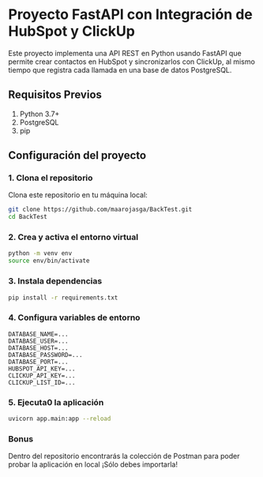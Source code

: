 # Proyecto FastAPI con Integración de HubSpot y ClickUp

Este proyecto implementa una API REST en Python usando FastAPI que permite crear contactos en HubSpot y sincronizarlos con ClickUp, al mismo tiempo que registra cada llamada en una base de datos PostgreSQL.

## Requisitos Previos

1. Python 3.7+
2. PostgreSQL
3. pip

## Configuración del proyecto

### 1. Clona el repositorio

Clona este repositorio en tu máquina local:

```bash
git clone https://github.com/maarojasga/BackTest.git
cd BackTest
```

### 2. Crea y activa el entorno virtual

```bash
python -m venv env
source env/bin/activate 
```

### 3. Instala dependencias

```bash
pip install -r requirements.txt
```

### 4. Configura variables de entorno

```plaintext
DATABASE_NAME=...
DATABASE_USER=...
DATABASE_HOST=...
DATABASE_PASSWORD=...
DATABASE_PORT=...
HUBSPOT_API_KEY=...
CLICKUP_API_KEY=...
CLICKUP_LIST_ID=...
```

### 5. Ejecuta0 la aplicación

```bash
uvicorn app.main:app --reload
```

### Bonus

Dentro del repositorio encontrarás la colección de Postman para poder probar la aplicación en local ¡Sólo debes importarla!